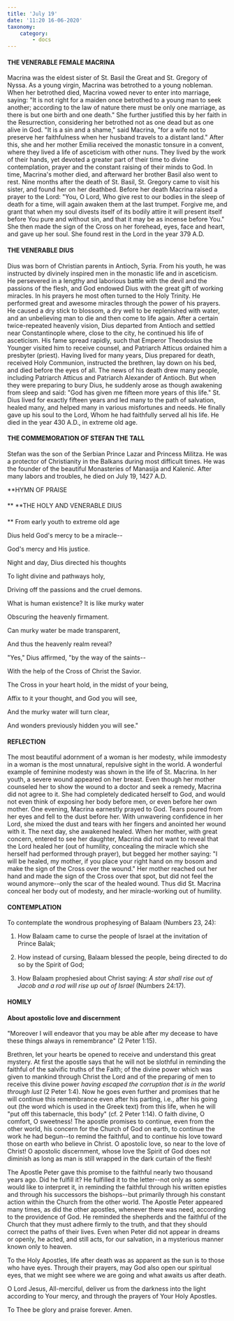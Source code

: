 ```yaml
---
title: 'July 19'
date: '11:20 16-06-2020'
taxonomy:
    category:
        - docs
---
```


#### THE VENERABLE FEMALE MACRINA

Macrina was the eldest sister of St. Basil the Great and St. Gregory of Nyssa. As a young virgin, Macrina was betrothed to a young nobleman. When her betrothed died, Macrina vowed never to enter into marriage, saying: "It is not right for a maiden once betrothed to a young man to seek another; according to the law of nature there must be only one marriage, as there is but one birth and one death." She further justified this by her faith in the Resurrection, considering her betrothed not as one dead but as one alive in God. "It is a sin and a shame," said Macrina, "for a wife not to preserve her faithfulness when her husband travels to a distant land." After this, she and her mother Emilia received the monastic tonsure in a convent, where they lived a life of asceticism with other nuns. They lived by the work of their hands, yet devoted a greater part of their time to divine contemplation, prayer and the constant raising of their minds to God. In time, Macrina's mother died, and afterward her brother Basil also went to rest. Nine months after the death of St. Basil, St. Gregory came to visit his sister, and found her on her deathbed. Before her death Macrina raised a prayer to the Lord: "You, O Lord, Who give rest to our bodies in the sleep of death for a time, will again awaken them at the last trumpet. Forgive me, and grant that when my soul divests itself of its bodily attire it will present itself before You pure and without sin, and that it may be as incense before You." She then made the sign of the Cross on her forehead, eyes, face and heart, and gave up her soul. She found rest in the Lord in the year 379 A.D.

#### THE VENERABLE DIUS

Dius was born of Christian parents in Antioch, Syria. From his youth, he was instructed by divinely inspired men in the monastic life and in asceticism. He persevered in a lengthy and laborious battle with the devil and the passions of the flesh, and God endowed Dius with the great gift of working miracles. In his prayers he most often turned to the Holy Trinity. He performed great and awesome miracles through the power of his prayers. He caused a dry stick to blossom, a dry well to be replenished with water, and an unbelieving man to die and then come to life again. After a certain twice-repeated heavenly vision, Dius departed from Antioch and settled near Constantinople where, close to the city, he continued his life of asceticism. His fame spread rapidly, such that Emperor Theodosius the Younger visited him to receive counsel, and Patriarch Atticus ordained him a presbyter (priest). Having lived for many years, Dius prepared for death, received Holy Communion, instructed the brethren, lay down on his bed, and died before the eyes of all. The news of his death drew many people, including Patriarch Atticus and Patriarch Alexander of Antioch. But when they were preparing to bury Dius, he suddenly arose as though awakening from sleep and said: "God has given me fifteen more years of this life." St. Dius lived for exactly fifteen years and led many to the path of salvation, healed many, and helped many in various misfortunes and needs. He finally gave up his soul to the Lord, Whom he had faithfully served all his life. He died in the year 430 A.D., in extreme old age.

#### THE COMMEMORATION OF STEFAN THE TALL

Stefan was the son of the Serbian Prince Lazar and Princess Militza. He was a protector of Christianity in the Balkans during most difficult times. He was the founder of the beautiful Monasteries of Manasija and Kalenić. After many labors and troubles, he died on July 19, 1427 A.D.


**HYMN OF PRAISE
####  
**
**THE HOLY AND VENERABLE DIUS
####  
**
From early youth to extreme old age
 

Dius held God's mercy to be a miracle--
 

God's mercy and His justice.
 

Night and day, Dius directed his thoughts
 

To light divine and pathways holy,
 

Driving off the passions and the cruel demons.


What is human existence? It is like murky water
 

Obscuring the heavenly firmament.
 

Can murky water be made transparent,
 

And thus the heavenly realm reveal?


"Yes," Dius affirmed, "by the way of the saints--
 

With the help of the Cross of Christ the Savior.
 

The Cross in your heart hold, in the midst of your being,
 

Affix to it your thought, and God you will see,
 

And the murky water will turn clear,
 

And wonders previously hidden you will see."
 

#### REFLECTION

The most beautiful adornment of a woman is her modesty, while immodesty in a woman is the most unnatural, repulsive sight in the world. A wonderful example of feminine modesty was shown in the life of St. Macrina. In her youth, a severe wound appeared on her breast. Even though her mother counseled her to show the wound to a doctor and seek a remedy, Macrina did not agree to it. She had completely dedicated herself to God, and would not even think of exposing her body before men, or even before her own mother. One evening, Macrina earnestly prayed to God. Tears poured from her eyes and fell to the dust before her. With unwavering confidence in her Lord, she mixed the dust and tears with her fingers and anointed her wound with it. The next day, she awakened healed. When her mother, with great concern, entered to see her daughter, Macrina did not want to reveal that the Lord healed her (out of humility, concealing the miracle which she herself had performed through prayer), but begged her mother saying: "I will be healed, my mother, if you place your right hand on my bosom and make the sign of the Cross over the wound." Her mother reached out her hand and made the sign of the Cross over that spot, but did not feel the wound anymore--only the scar of the healed wound. Thus did St. Macrina conceal her body out of modesty, and her miracle-working out of humility.


#### CONTEMPLATION


To contemplate the wondrous prophesying of Balaam (Numbers 23, 24):

1.  How Balaam came to curse the people of Israel at the invitation of Prince Balak;

1.  How instead of cursing, Balaam blessed the people, being directed to do so by the Spirit of God;

1.  How Balaam prophesied about Christ saying: *A star shall rise out of Jacob and a rod will rise up out of Israel* (Numbers 24:17).


#### HOMILY


#### About apostolic love and discernment

"Moreover I will endeavor that you may be able after my decease to have these things always in remembrance" (2 Peter 1:15).

Brethren, let your hearts be opened to receive and understand this great mystery. At first the apostle says that he will not be slothful in reminding the faithful of the salvific truths of the Faith; of the divine power which was given to mankind through Christ the Lord and of the preparing of men to receive this divine power *having escaped the corruption that is in the world through lust* (2 Peter 1:4). Now he goes even further and promises that he will continue this remembrance even after his parting, i.e., after his going out (the word which is used in the Greek text) from this life, when he will "put off this tabernacle, this body" (cf. 2 Peter 1:14). O faith divine, O comfort, O sweetness! The apostle promises to continue, even from the other world, his concern for the Church of God on earth, to continue the work he had begun--to remind the faithful, and to continue his love toward those on earth who believe in Christ. O apostolic love, so near to the love of Christ! O apostolic discernment, whose love the Spirit of God does not diminish as long as man is still wrapped in the dark curtain of the flesh!

The Apostle Peter gave this promise to the faithful nearly two thousand years ago. Did he fulfill it? He fulfilled it to the letter--not only as some would like to interpret it, in reminding the faithful through his written epistles and through his successors the bishops--but primarily through his constant action within the Church from the other world. The Apostle Peter appeared many times, as did the other apostles, whenever there was need, according to the providence of God. He reminded the shepherds and the faithful of the Church that they must adhere firmly to the truth, and that they should correct the paths of their lives. Even when Peter did not appear in dreams or openly, he acted, and still acts, for our salvation, in a mysterious manner known only to heaven.

To the Holy Apostles, life after death was as apparent as the sun is to those who have eyes. Through their prayers, may God also open our spiritual eyes, that we might see where we are going and what awaits us after death.

O Lord Jesus, All-merciful, deliver us from the darkness into the light according to Your mercy, and through the prayers of Your Holy Apostles.

To Thee be glory and praise forever. Amen.
